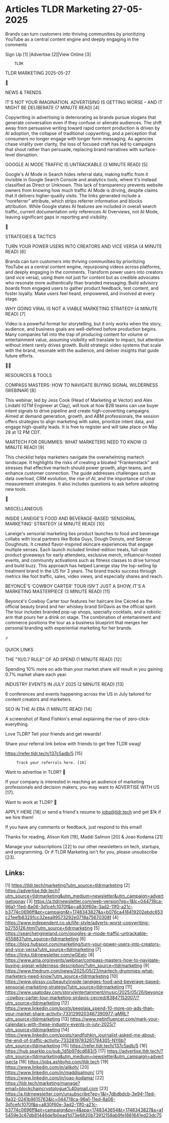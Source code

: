 # Articles TLDR Marketing 27-05-2025

Brands can turn customers into thriving communities by prioritizing
YouTube as a central content engine and deeply engaging in the
comments ‌ ‌ ‌ ‌ ‌ ‌ ‌ ‌ ‌ ‌ ‌ ‌ ‌ ‌ ‌ ‌ ‌ ‌ ‌ ‌ ‌ ‌ ‌ ‌ ‌ ‌  ‌ ‌ ‌ ‌ ‌ ‌ ‌ ‌ ‌ ‌ ‌ ‌ ‌ ‌ ‌ ‌ ‌ ‌ ‌ ‌ ‌ ‌ ‌ ‌ ‌ ‌ 


 Sign Up [1] |Advertise [2]|View Online [3] 

		TLDR 

TLDR MARKETING 2025-05-27

📱 

NEWS & TRENDS

 IT'S NOT YOUR IMAGINATION. ADVERTISING IS GETTING WORSE – AND IT
MIGHT BE DELIBERATE (7 MINUTE READ) [4] 

 Copywriting in advertising is deteriorating as brands pursue slogans
that generate conversation even if they confuse or alienate audiences.
The shift away from persuasive writing toward rapid content production
is driven by AI adoption, the collapse of traditional copywriting, and
a perception that consumers no longer engage with longer form
messaging. As agencies chase virality over clarity, the loss of
focused craft has led to campaigns that shout rather than persuade,
replacing brand narratives with surface-level disruption. 

 GOOGLE AI MODE TRAFFIC IS UNTRACKABLE (3 MINUTE READ) [5] 

 Google's AI Mode in Search hides referral data, making traffic from
it invisible in Google Search Console and analytics tools, where it's
instead classified as Direct or Unknown. This lack of transparency
prevents website owners from knowing how much traffic AI Mode is
driving, despite claims that it delivers higher-quality visits. The
links generated include a “noreferrer” attribute, which strips
referrer information and blocks attribution. While Google states AI
features are included in overall search traffic, current documentation
only references AI Overviews, not AI Mode, leaving significant gaps in
reporting and visibility. 

🚀 

STRATEGIES & TACTICS

 TURN YOUR POWER USERS INTO CREATORS AND VICE VERSA (4 MINUTE READ)
[6] 

 Brands can turn customers into thriving communities by prioritizing
YouTube as a central content engine, repurposing videos across
platforms, and deeply engaging in the comments. Transform power users
into creators (and vice versa), using them not just for content but as
credible advocates who resonate more authentically than branded
messaging. Build advisory boards from engaged users to gather product
feedback, test content, and foster loyalty. Make users feel heard,
empowered, and involved at every stage. 

 WHY GOING VIRAL IS NOT A VIABLE MARKETING STRATEGY (4 MINUTE READ)
[7] 

 Video is a powerful format for storytelling, but it only works when
the story, audience, and business goals are well-defined before
production begins. Many companies fall into the trap of producing
content for volume or entertainment value, assuming visibility will
translate to impact, but attention without intent rarely drives
growth. Build strategic video systems that scale with the brand,
resonate with the audience, and deliver insights that guide future
efforts. 

🧑‍💻 

RESOURCES & TOOLS

 COMPASS MASTERS: HOW TO NAVIGATE BUYING SIGNAL WILDERNESS (WEBINAR)
[8] 

 This webinar, led by Jess Cook (Head of Marketing at Vector) and Alex
Lindahl (GTM Engineer at Clay), will look at how B2B teams can use
buyer intent signals to drive pipeline and create high-converting
campaigns. Aimed at demand generation, growth, and ABM professionals,
the session offers strategies to align marketing with sales,
prioritize intent data, and engage high-quality leads. It is free to
register and will take place on May 28 at 12 PM CDT. 

 MARTECH FOR DRUMMIES: WHAT MARKETERS NEED TO KNOW (3 MINUTE READ) [9]


 This checklist helps marketers navigate the overwhelming martech
landscape. It highlights the risks of creating a bloated
“Frankenstack” and stresses that effective martech should power
growth, align teams, and enhance customer connection. The guide
addresses challenges such as data overload, CRM evolution, the rise of
AI, and the importance of clear measurement strategies. It also
includes questions to ask before adopting new tools. 

🎁 

MISCELLANEOUS

 INSIDE LANEIGE'S FOOD AND BEVERAGE-BASED ‘SENSORIAL MARKETING'
STRATEGY (4 MINUTE READ) [10] 

 Laneige's sensorial marketing ties product launches to food and
beverage collabs with local partners like Boba Guys, Dough Donuts, and
Sidecar Doughnuts. It created flavor-inspired skincare experiences
that engage multiple senses. Each launch included limited-edition
treats, full-size product giveaways for early attendees, exclusive
merch, influencer-hosted events, and community activations such as
fitness classes to drive turnout and build buzz. This approach has
helped Laneige stay the top-selling lip treatment brand in the US for
3 years. The brand tracks success through metrics like foot traffic,
sales, video views, and especially shares and reach. 

 BEYONCÉ'S ‘COWBOY CARTER' TOUR ISN'T JUST A SHOW, IT'S A MARKETING
MASTERPIECE (3 MINUTE READ) [11] 

 Beyoncé's Cowboy Carter tour features her haircare line Cécred as
the official beauty brand and her whiskey brand SirDavis as the
official spirit. The tour includes branded pop-up shops, specialty
cocktails, and a robotic arm that pours her a drink on stage. The
combination of entertainment and commerce positions the tour as a
business blueprint that merges her personal branding with experiential
marketing for her brands. 

⚡ 

QUICK LINKS

 THE "10/0.7 RULE" OF AD SPEND (1 MINUTE READ) [12] 

 Spending 10% more on ads than your market share will result in you
gaining 0.7% market share each year. 

 INDUSTRY EVENTS IN JULY 2025 (2 MINUTE READ) [13] 

 6 conferences and events happening across the US in July tailored for
content creators and marketers. 

 SEO IN THE AI ERA (1 MINUTE READ) [14] 

 A screenshot of Rand Fishkin's email explaining the rise of
zero-click-everything. 

Love TLDR? Tell your friends and get rewards!

 Share your referral link below with friends to get free TLDR swag! 

 https://refer.tldr.tech/137c5adb/5 [15] 

		 Track your referrals here. [16] 

Want to advertise in TLDR? 📰

 If your company is interested in reaching an audience of marketing
professionals and decision makers, you may want to ADVERTISE WITH US
[17]. 

Want to work at TLDR? 💼

 APPLY HERE [18] or send a friend's resume to jobs@tldr.tech and get
$1k if we hire them! 

 If you have any comments or feedback, just respond to this email! 

Thanks for reading, 
Alison Koh [19], Maddi Salmon [20] & Joao Kodama [21] 

 Manage your subscriptions [22] to our other newsletters on tech,
startups, and programming. Or if TLDR Marketing isn't for you, please
unsubscribe [23]. 

 

Links:
------
[1] https://tldr.tech/marketing?utm_source=tldrmarketing
[2] https://advertise.tldr.tech?utm_source=tldrmarketing&utm_medium=newsletter&utm_campaign=advertisetopnav
[3] https://a.tldrnewsletter.com/web-version?ep=1&lc=044718ca-96a1-11ed-8a06-3d1cefc1070f&p=a830f60e-3ad2-11f0-a21c-b3774c0696ff&pt=campaign&t=1748343827&s=b076ca418419202ebdc653c21eefb83291cc32eea99573292e0718a75670308f
[4] https://www.independent.co.uk/life-style/adverts-worst-copywriting-b2755126.html?utm_source=tldrmarketing
[5] https://searchengineland.com/googles-ai-mode-traffic-untrackable-455883?utm_source=tldrmarketing
[6] https://blog.hubspot.com/marketing/turn-your-power-users-into-creators-and-vice-versa?utm_source=tldrmarketing
[7] https://links.tldrnewsletter.com/wGEeIc
[8] https://www.ama.org/events/webinar/compass-masters-how-to-navigate-buying-signal-wilderness-description/?utm_source=tldrmarketing
[9] https://www.thedrum.com/news/2025/05/23/martech-drummies-what-marketers-need-know?utm_source=tldrmarketing
[10] https://www.glossy.co/beauty/inside-laneiges-food-and-beverage-based-sensorial-marketing-strategy/?utm_source=tldrmarketing
[11] https://www.usatoday.com/story/entertainment/music/2025/05/26/beyonce-cowboy-carter-tour-marketing-sirdavis-cecred/83847152007/?utm_source=tldrmarketing
[12] https://www.linkedin.com/posts/peeplaja_spend-10-more-on-ads-than-your-market-share-activity-7331299203467390977-aMRL?utm_source=tldrmarketing
[13] https://www.netinfluencer.com/mark-your-calendars-with-these-industry-events-in-july-2025/?utm_source=tldrmarketing
[14] https://www.linkedin.com/posts/randfishkin_journalist-asked-me-about-the-end-of-traffic-activity-7332819783261794305-NY6b?utm_source=tldrmarketing
[15] https://refer.tldr.tech/137c5adb/5
[16] https://hub.sparklp.co/sub_1d5b97dcd683/5
[17] https://advertise.tldr.tech/?utm_source=tldrmarketing&utm_medium=newsletter&utm_campaign=advertisecta
[18] https://jobs.ashbyhq.com/tldr.tech
[19] https://www.linkedin.com/in/alikoh/
[20] https://www.linkedin.com/in/maddisalmon/
[21] https://www.linkedin.com/in/joao-kodama/
[22] https://tldr.tech/marketing/manage?email=blockchaincryptologue%40gmail.com
[23] https://a.tldrnewsletter.com/unsubscribe?ep=1&l=7dbdbdcb-3e94-11ed-9a32-0241b9615763&lc=044718ca-96a1-11ed-8a06-3d1cefc1070f&p=a830f60e-3ad2-11f0-a21c-b3774c0696ff&pt=campaign&pv=4&spa=1748343654&t=1748343827&s=a15459e3c67db81446de1b0ead1d73e6820b73912158ab9fe1881641ed23dc75